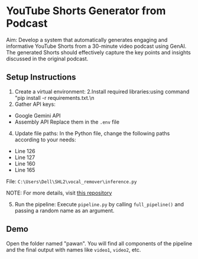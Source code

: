 # YouTube Shorts Generator from Podcast

Aim: Develop a system that automatically generates engaging and informative YouTube Shorts from a 30-minute video podcast using GenAI. The generated Shorts should effectively capture the key points and insights discussed in the original podcast.

## Setup Instructions

1. Create a virtual environment:
2.Install required libraries:using command "pip install -r requirements.txt.\n
3. Gather API keys:
- Google Gemini API
- Assembly API
Replace them in the `.env` file

4. Update file paths:
In the Python file, change the following paths according to your needs:
- Line 126
- Line 127
- Line 160
- Line 165

File: `C:\Users\Dell\SHL2\vocal_remover\inference.py`

NOTE: For more details, visit [this repository](https://github.com/tsurumeso/vocal-remover.git)

5. Run the pipeline:
Execute `pipeline.py` by calling `full_pipeline()` and passing a random name as an argument.

## Demo

Open the folder named "pawan". You will find all components of the pipeline and the final output with names like `video1`, `video2`, etc.
